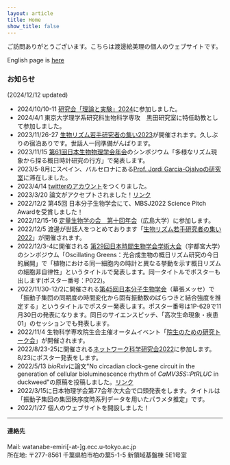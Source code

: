 ```yaml
---
layout: article
title: Home
show_title: false
---
```

ご訪問ありがとうございます。こちらは渡邊絵美理の個人のウェブサイトです。  

English page is [here](https://emiri-w.github.io/en)


### お知らせ
(2024/12/12 updated)
- 2024/10/10-11 [研究会「理論と実験」2024](https://sites.google.com/view/theories-and-experiments2024/)に参加しました。
- 2024/4/1 東京大学理学系研究科生物科学専攻　黒田研究室に特任助教として参加しました。
- 2023/11/26-27 [生物リズム若手研究者の集い2023](https://sites.google.com/view/rhythmwakate2023/home)が開催されます。久しぶりの宿泊ありです。世話人一同準備がんばります。
- 2023/11/15 [第61回日本生物物理学会年会](https://www2.aeplan.co.jp/bsj2023/index.html)のシンポジウム「多様なリズム現象から探る概日時計研究の行方」で発表します。
- 2023/5-8月にスペイン、バルセロナにある[Prof. Jordi Garcia-Ojalvoの研究室](https://www.upf.edu/web/dsb)に滞在しました。
- 2023/4/14 [twitterのアカウント](https://twitter.com/EmiriWatanabe)をつくりました。
- 2023/3/20 論文がアクセプトされました！[リンク](https://doi.org/10.1093/plphys/kiad218)
- 2022/12/2 第45回 日本分子生物学会にて、MBSJ2022 Science Pitch Awardを受賞しました！
- 2022/12/15-16 [定量生物学の会　第十回年会](https://q-bio.jp/index.php?title=Qbio10th_2022)（広島大学）に参加します。
- 2022/12/5 渡邊が世話人をつとめております「[生物リズム若手研究者の集い2022](https://sites.google.com/view/rhythmwakate2022/home)」が開催されます。
- 2022/12/3-4に開催される [第29回日本時間生物学会学術大会](http://chronobiology.meiji-lifesci.jp/)（宇都宮大学）のシンポジウム「Oscillating Greens：光合成生物の概日リズム研究の今日的展開」で「植物における同一細胞内の時計と異なる挙動を示す概日リズムの細胞非自律性」というタイトルで発表します。同一タイトルでポスターも出します(ポスター番号：P022)。
- 2022/11/30-12/2に開催される[第45回日本分子生物学会](https://www2.aeplan.co.jp/mbsj2022/)（幕張メッセ）で「振動子集団の同期度の時間変化から固有振動数のばらつきと結合強度を推定する」というタイトルでポスター発表します。ポスター番号は1P-629で11月30日の発表になります。同日のサイエンスピッチ、「高次生命現象・疾患01」のセッションでも発表します。
- 2022/11/4 生物科学専攻院生会主催オータムイベント「[院生のための研究トーク会](AutumnEventFlyer.pdf)」が開催されます。
- 2022/8/23-25に開催される[ネットワーク科学研究会2022](https://www.network-science-seminar.com/activities/2022)に参加します。8/23にポスター発表をします。
- 2022/5/13 *bioRxiv*に論文"No circadian clock-gene circuit in the generation of cellular bioluminescence rhythm of *CaMV35S::PtRLUC* in duckweed"の原稿を投稿しました。[リンク](https://doi.org/10.1101/2022.05.12.491730)
- 2022/3/15に日本物理学会第77会年次大会で口頭発表をします。タイトルは「振動子集団の集団秩序度時系列データを用いたパラメタ推定」です。
- 2022/1/27 個人のウェブサイトを開設しました！



***
#### 連絡先
Mail: watanabe-emiri[-at-]g.ecc.u-tokyo.ac.jp  
所在地: 〒277-8561 千葉県柏市柏の葉5-1-5 新領域基盤棟 5E1号室